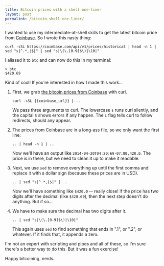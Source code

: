 ```yaml
---
title: Bitcoin prices with a shell one-liner
layout: post
permalink: /bitcoin-shell-one-liner/
---
```

I wanted to use my intermediate-at-shell skills to get the latest bitcoin price from [Coinbase](https://coinbase.com/?r=5150e82a9e19b7f80c000003). So I wrote this nasty thing:

    curl -sSL https://coinbase.com/api/v1/prices/historical | head -n 1 | sed "s|^.*,|$|" | sed "s|\(\.[0-9]$\)|\10|"

I aliased it to `btc` and can now do this in my terminal:

    > btc
    $420.69

Kind of cool! If you're interested in how I made this work...

1. First, we grab [the bitcoin prices from Coinbase](https://coinbase.com/api/v1/prices/historical) with curl.

       curl -sSL {{coinbase_url}} | ..

   We pass three arguments to curl. The lowercase `s` runs curl silently, and the capital `S` shows errors if any happen. The `L` flag tells curl to follow redirects, should any appear.

2. The prices from Coinbase are in a long-ass file, so we only want the first line:

       .. | head -n 1 | ..

   Now we'll have an output like `2014-04-20T04:20:69-07:00,420.0`. The price is in there, but we need to clean it up to make it readable.

3. Next, we use `sed` to remove everything up until the first comma and replace it with a dollar sign (because these prices are in USD).

       .. | sed "s|^.*,|$|" | ..

   Now we'll have something like `$420.0` -- really close! If the price has two digits after the decimal (like `$420.69`), then the next step doesn't do anything. But if so...

4. We have to make sure the decimal has two digits after it.

       .. | sed "s|\(\.[0-9]$\)|\10|"

   This again uses `sed` to find something that ends in ".1", or ".2", or whatever. If it finds that, it appends a zero.

I'm not an expert with scripting and pipes and all of these, so I'm sure there's a better way to do this. But it was a fun exercise!

Happy bitcoining, nerds.
